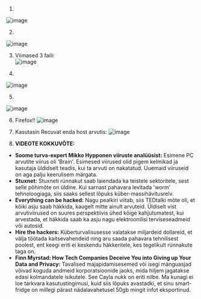 1)  
![image](https://github.com/alexandravoit/ANDMETURVE-2024/assets/145194484/fbc104f6-d608-4c4c-aacf-19c64fc69b5d)

2)  
![image](https://github.com/alexandravoit/ANDMETURVE-2024/assets/145194484/0c980053-f7b1-4b8a-8852-3df504e163f7)

3)  Viimased 3 faili:  
![image](https://github.com/alexandravoit/ANDMETURVE-2024/assets/145194484/8647286c-2c2f-4892-b20b-4ab8b43894bc)

4)
![image](https://github.com/alexandravoit/ANDMETURVE-2024/assets/145194484/5738924c-232c-41ee-a7cd-51ccbeea8bca)

5)  
![image](https://github.com/alexandravoit/ANDMETURVE-2024/assets/145194484/9e72aff4-c64a-42a2-9d04-35b98e72618d)

6) Firefox!!
![image](https://github.com/alexandravoit/ANDMETURVE-2024/assets/145194484/3de1d4de-c511-4813-939e-696e96b520cc)

7) Kasutasin Recuvat enda host arvutis:
![image](https://github.com/alexandravoit/ANDMETURVE-2024/assets/145194484/acf2993e-28f6-4c3f-b807-e0c17b36eb3a)

8) **VIDEOTE KOKKUVÕTE:**
- **Soome turva-expert Mikko Hypponen viiruste analüüsist:** Esimene PC arvutite viirus oli 'Brain'. Esimesed viirused olid pigem kelmikad ja kasutaja üldidselt teadis, kui ta arvuti on nakatatud. Uuemaid viiruseid on aga palju keerulisem märgata.
- **Stuxnet:** Stuxneti rünnakut saab laiendada ka teistele sektoritele, sest selle põhimõte on üldine. Kui sarnast pahavara levitada 'worm' tehnoloogiaga, siis saaks sellest lõpuks küber-massihävitusrelv.
- **Everything can be hacked:** Nagu pealkiri viitab, siis TEDtalki mõte oli, et kõiki asju saab häkkida, kaugelt mitte ainult arvuteid. Üldiselt vist arvutiviirused on suures perspektiivis ühed kõige kahjutumatest, kui arvestada, et häkkida saab ka asju nagu elektroonilisi terviseseadmeid või autosid.
- **Hire the hackers:** Küberturvalisusesse valatakse miljardeid dollareid, et välja töötada kaitsevahendeid ning aru saada pahavara tehnilisest poolest, ent keegi eriti ei keskendu häkkeritele, kes tegelikult rünnakute taga on.
- **Finn Myrstad: How Tech Companies Deceive You into Giving up Your Data and Privacy:** Tavalised majapidamisesemed või isegi mänguasjad võivad koguda andmeid korporatsioonide jaoks, mida hiljem jagatakse edasi kolmandatele isikutele. See Cayla nukk on eriti nilbe. Ma kunagi ei loe tarkvara kasutustingimusi, kuid siis lõpuks avastadki, et sinu smart-fridge on millegi pärast nädalavahetusel 50gb mingit infot eksportinud.

